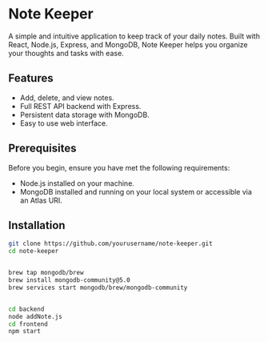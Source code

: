 # Note Keeper

A simple and intuitive application to keep track of your daily notes. Built with React, Node.js, Express, and MongoDB, Note Keeper helps you organize your thoughts and tasks with ease.

## Features

- Add, delete, and view notes.
- Full REST API backend with Express.
- Persistent data storage with MongoDB.
- Easy to use web interface.

## Prerequisites

Before you begin, ensure you have met the following requirements:
- Node.js installed on your machine.
- MongoDB installed and running on your local system or accessible via an Atlas URI.

## Installation


```bash
git clone https://github.com/yourusername/note-keeper.git
cd note-keeper


brew tap mongodb/brew
brew install mongodb-community@5.0
brew services start mongodb/brew/mongodb-community


cd backend
node addNote.js
cd frontend
npm start






